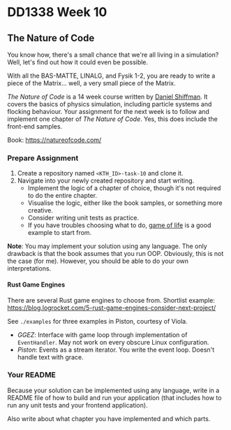 # DD1338 Week 10

## The Nature of Code

You know how, there's a small chance that we're all living in a simulation? Well, let's find out how it could even be possible.

With all the BAS-MATTE, LINALG, and Fysik 1-2, you are ready to write a piece of the Matrix... well, a very small piece of the Matrix.

_The Nature of Code_ is a 14 week course written by [Daniel Shiffman](https://www.youtube.com/c/TheCodingTrain/featured). It covers the basics of physics simulation, including particle systems and flocking behaviour. Your assignment for the next week is to follow and implement one chapter of _The Nature of Code_. Yes, this does include the front-end samples.

Book: https://natureofcode.com/

### Prepare Assignment

1) Create a repository named `<KTH_ID>-task-10` and clone it. 
2) Navigate into your newly created repository and start writing.
    - Implement the logic of a chapter of choice, though it's not required to do the entire chapter.
    - Visualise the logic, either like the book samples, or something more creative.
    - Consider writing unit tests as practice.
    - If you have troubles choosing what to do, [game of life](<https://natureofcode.com/cellular-automata/#the-game-of-life>) is a good example to start from.

**Note**: You may implement your solution using any language. The only drawback is that the book assumes that you run OOP. Obviously, this is not the case (for me). However, you should be able to do your own interpretations.

#### Rust Game Engines

There are several Rust game engines to choose from. Shortlist example: https://blog.logrocket.com/5-rust-game-engines-consider-next-project/

See `./examples` for three examples in Piston, courtesy of Viola.

- _GGEZ_: Interface with game loop through implementation of `EventHandler`. May not work on every obscure Linux configuration.
- _Piston_: Events as a stream iterator. You write the event loop. Doesn't handle text with grace.

### Your README

Because your solution can be implemented using any language, write in a README file of how to build and run your application (that includes how to run any unit tests and your frontend application).

Also write about what chapter you have implemented and which parts.
